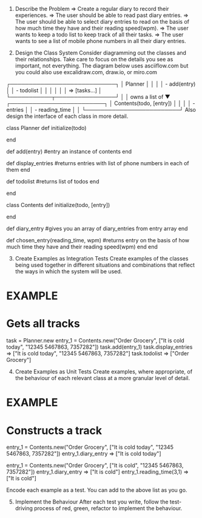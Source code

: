 1. Describe the Problem
=> Create a regular diary to record their experiences. 
=> The user should be able to read past diary entries.
=> The user should be able to select diary entries to read on the basis of how much time they have and their reading speed(wpm).
=> The user wants to keep a todo list to keep track of all their tasks.
=> The user wants to see a list of mobile phone numbers in all their diary entries.

2. Design the Class System
Consider diagramming out the classes and their relationships. Take care to focus on the details you see as important, not everything. The diagram below uses asciiflow.com but you could also use excalidraw.com, draw.io, or miro.com

┌────────────────────────────┐
│ Planner             │
│                            │
│ - add(entry)          │
│ - todolist                 │
│                            │
│                            │
│   => [tasks...]            │
└───────────┬────────────────┘
            │
            │ owns a list of
            ▼
┌─────────────────────────┐
│ Contents(todo, [entry]) │
│                         │
│ - entries               │
│ - reading_time
│                         │
└─────────────────────────┘
Also design the interface of each class in more detail.

class Planner
  def initialize(todo)

  end
  
  def add(entry)
  #entry an instance of contents
  end
  
  def display_entries
  #returns entries with list of phone numbers in each of them
  end

  def todolist
    #returns list of todos
  end

end

class Contents
  def initialize(todo, [entry])

  end

  def diary_entry
  #gives you an array of diary_entries from entry array
  end

  def chosen_entry(reading_time, wpm)
  #returns entry on the basis of how much time they have and their reading speed(wpm)
  end
end

3. Create Examples as Integration Tests
Create examples of the classes being used together in different situations and combinations that reflect the ways in which the system will be used.

# EXAMPLE

# Gets all tracks
task = Planner.new
entry_1 = Contents.new("Order Grocery", ["It is cold today", "12345 5467863, 7357282"])
task.add(entry_1)
task.display_entries => ["It is cold today", "12345 5467863, 7357282"]
task.todolist => ["Order Grocery"]


4. Create Examples as Unit Tests
Create examples, where appropriate, of the behaviour of each relevant class at a more granular level of detail.

# EXAMPLE

# Constructs a track
entry_1 = Contents.new("Order Grocery", ["It is cold today", "12345 5467863, 7357282"])
entry_1.diary_entry => ["It is cold today"]

entry_1 = Contents.new("Order Grocery", ["It is cold", "12345 5467863, 7357282"])
entry_1.diary_entry => ["It is cold"]
entry_1.reading_time(3,1) => ["It is cold"]

Encode each example as a test. You can add to the above list as you go.

5. Implement the Behaviour
After each test you write, follow the test-driving process of red, green, refactor to implement the behaviour.